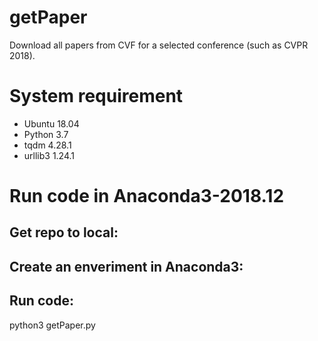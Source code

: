 # getPaper

Download all papers from CVF for a selected conference (such as CVPR 2018).

# System requirement
- Ubuntu 18.04   
- Python 3.7  
- tqdm 4.28.1   
- urllib3 1.24.1


# Run code in Anaconda3-2018.12

## Get repo to local:


## Create an enveriment in Anaconda3:


## Run code:  
python3 getPaper.py
